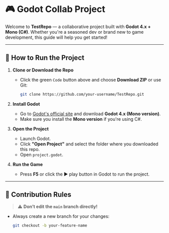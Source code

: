 # 🎮 Godot Collab Project

Welcome to **TestRepo** — a collaborative project built with **Godot 4.x + Mono (C#)**. Whether you're a seasoned dev or brand new to game development, this guide will help you get started!

---

## 🚀 How to Run the Project

1. **Clone or Download the Repo**
   - Click the green `Code` button above and choose **Download ZIP** or use Git:
     ```bash
     git clone https://github.com/your-username/TestRepo.git
     ```

2. **Install Godot**
   - Go to [Godot's official site](https://godotengine.org/download) and download **Godot 4.x (Mono version)**.
   - Make sure you install the **Mono version** if you're using C#.

3. **Open the Project**
   - Launch Godot.
   - Click **"Open Project"** and select the folder where you downloaded this repo.
   - Open `project.godot`.

4. **Run the Game**
   - Press **F5** or click the ▶️ play button in Godot to run the project.

---

## 🧠 Contribution Rules

> ⚠️ **Don’t edit the `main` branch directly!**

- Always create a new branch for your changes:
  ```bash
  git checkout -b your-feature-name
